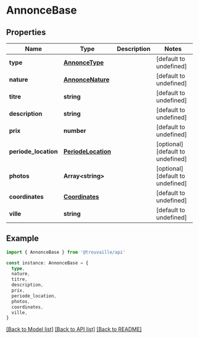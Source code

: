# AnnonceBase

## Properties

| Name                 | Type                                      | Description | Notes                             |
| -------------------- | ----------------------------------------- | ----------- | --------------------------------- |
| **type**             | [**AnnonceType**](AnnonceType.md)         |             | [default to undefined]            |
| **nature**           | [**AnnonceNature**](AnnonceNature.md)     |             | [default to undefined]            |
| **titre**            | **string**                                |             | [default to undefined]            |
| **description**      | **string**                                |             | [default to undefined]            |
| **prix**             | **number**                                |             | [default to undefined]            |
| **periode_location** | [**PeriodeLocation**](PeriodeLocation.md) |             | [optional] [default to undefined] |
| **photos**           | **Array&lt;string&gt;**                   |             | [optional] [default to undefined] |
| **coordinates**      | [**Coordinates**](Coordinates.md)         |             | [default to undefined]            |
| **ville**            | **string**                                |             | [default to undefined]            |

## Example

```typescript
import { AnnonceBase } from '@trouvaille/api'

const instance: AnnonceBase = {
  type,
  nature,
  titre,
  description,
  prix,
  periode_location,
  photos,
  coordinates,
  ville,
}
```

[[Back to Model list]](../README.md#documentation-for-models) [[Back to API list]](../README.md#documentation-for-api-endpoints) [[Back to README]](../README.md)
